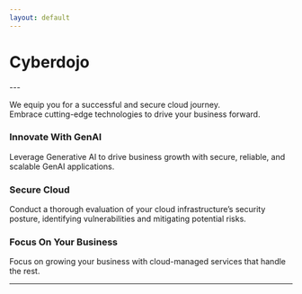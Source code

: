 ```yaml
---
layout: default
---
```

<!-- <section class="hero">
    <h1>Cyberdojo</h1>
    <p>We equip you for a successful and secure cloud journey.</p>
    <div class="-">
        <a href="#contact" class="button">Talk to an Expert →</a>
    </div>
</section> -->
<h1>Cyberdojo</h1>
---
<section class="services">
    <!-- <h2 id="services">Services</h2> -->
    <p>We equip you for a successful and secure cloud journey.
    <br>Embrace cutting-edge technologies to drive your business forward.</p>
    <div class="service-cards">
        <div class="service-card">
            <h3>Innovate With GenAI</h3>
            <p>Leverage Generative AI to drive business growth with secure, reliable, and scalable GenAI applications.
            </p>
            <!-- <a href="#">Learn More →</a> -->
        </div>
        <div class="service-card">
            <h3>Secure Cloud</h3>
            <p>Conduct a thorough evaluation of your cloud infrastructure’s security posture, identifying vulnerabilities and mitigating potential risks.</p>
            <!-- <a href="#">Learn More →</a> -->
        </div>
        <div class="service-card">
            <h3>Focus On Your Business</h3>
            <p>Focus on growing your business with cloud-managed services that handle the rest.</p>
            <!-- <a href="#">Learn More →</a> -->
        </div>
    </div>
</section>



<!-- ## <center> <a id="services"></a>SERVICES </center>
<div style="width: 80%; margin: 0 auto; padding: 20px;">
  <table style="width: 100%; border-spacing: 20px;">
    <tr>
      <td style="padding: 20px; border: 2px solid #ddd; box-shadow: 0 2px 4px rgba(0, 0, 0, 0.1); text-align: center; vertical-align: middle;">
        <h3 style="margin-bottom: 10px;">Strategic Plan</h3>
        <p>Ensures your organization’s seamless and secure transition to the cloud, aligning with your business goals.</p>
      </td>
      <td style="padding: 20px; border: 2px solid #ddd; box-shadow: 0 2px 4px rgba(0, 0, 0, 0.1); text-align: center; vertical-align: middle;">
        <h3 style="margin-bottom: 10px;">Cloud Security Assessment</h3>
        <p>Conduct a thorough evaluation of your cloud infrastructure’s security posture, identifying vulnerabilities and mitigating potential risks.</p>
      </td>
    </tr>
    <tr>
      <td style="padding: 20px; border: 2px solid #ddd; box-shadow: 0 2px 4px rgba(0, 0, 0, 0.1); text-align: center; vertical-align: middle;">
        <h3 style="margin-bottom: 10px;">Managed Services</h3>
        <p>Proactively manage and optimize your cloud infrastructure with ongoing monitoring, maintenance, and expert support, ensuring continuous security and operational excellence.</p>
      </td>
      <td style="padding: 20px; border: 2px solid #ddd; box-shadow: 0 2px 4px rgba(0, 0, 0, 0.1); text-align: center; vertical-align: middle;">
        <h3 style="margin-bottom: 10px;">GenAI Security</h3>
        <p>Secure your GenAI applications and data with a robust design and architecture, employing threat detection, access controls, and continuous monitoring to mitigate vulnerabilities and safeguard against threats.</p>
      </td>
    </tr>
  </table>
</div> -->

---

